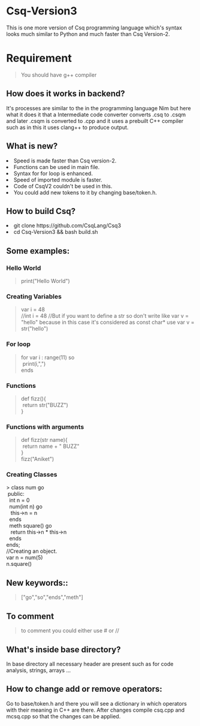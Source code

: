 # Csq-Version3
This is one more version of Csq programming language which's syntax looks much similar to Python and much faster than Csq Version-2.

# Requirement
> You should have g++ compiler

## How does it works in backend?
It's processes are similar to the in the programming language Nim but here what it does it that a Intermediate code converter converts .csq to .csqm and later .csqm is converted to .cpp and it uses a prebuilt C++ compiler such as in this it uses clang++ to produce output.
## What is new?
<li>Speed is made faster than Csq version-2.</li>
<li>Functions can be used in main file.</li>
<li>Syntax for for loop is enhanced.</li>
<li>Speed of imported module is faster.</li>
<li>Code of CsqV2 couldn't be used in this.</li>
<li>You could add new tokens to it by changing base/token.h.</li>

## How to build Csq?
<li> git clone https://github.com/CsqLang/Csq3 </li>
<li> cd Csq-Version3 && bash build.sh</li>

## Some examples:

<h3>Hello World</h3>

> print("Hello World")

<h3>Creating Variables</h3>

> var i = 48 <br>
  //int i = 48
  //But if you want to define a str so don't write like var v = "hello" because in this case it's considered as const char* use var v = str("hello")
<h3>For loop</h3>

> for var i : range(11) so <br>
  &nbsp;print(i,",") <br>
  ends
  
 <h3>Functions</h3>

> def fizz(){<br>
    &nbsp;return str("BUZZ")<br>
  }<br>


 <h3>Functions with arguments</h3>

> def fizz(str name){<br>
    &nbsp;return name + " BUZZ"<br>
  }<br>
  fizz("Aniket")<br>

<h3>Creating Classes</h3>
> class num go<br>
  &nbsp;public:<br>
  &nbsp;&nbsp;int n = 0<br>
  &nbsp;&nbsp;num(int n) go<br>
  &nbsp;&nbsp;&nbsp;this->n = n<br>
  &nbsp;&nbsp;ends<br>
  &nbsp;&nbsp;meth square() go<br>
  &nbsp;&nbsp;&nbsp;return this->n * this->n<br>
  &nbsp;&nbsp;ends<br>
  ends;<br>
  //Creating an object.<br>
  var n = num(5)<br>
  n.square()<br>
  
  
## New keywords::
> ["go","so","ends","meth"]
## To comment 
> to comment you could either use # or //
## What's inside base directory?
In base directory all necessary header are present such as for code analysis, strings, arrays ...
## How to change add or remove operators:
Go to base/token.h and there you will see a dictionary in which operators with their meaning in C++ are there. After changes compile csq.cpp and mcsq.cpp so that the changes can be applied.
